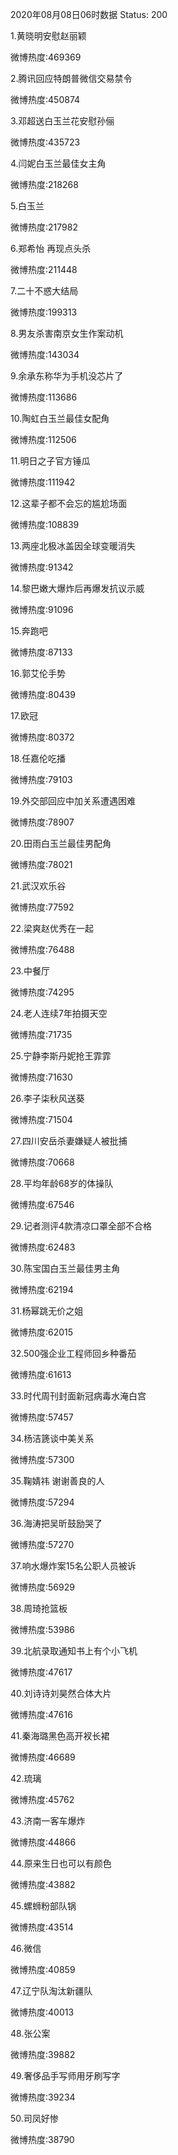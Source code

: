 2020年08月08日06时数据
Status: 200

1.黄晓明安慰赵丽颖

微博热度:469369

2.腾讯回应特朗普微信交易禁令

微博热度:450874

3.邓超送白玉兰花安慰孙俪

微博热度:435723

4.闫妮白玉兰最佳女主角

微博热度:218268

5.白玉兰

微博热度:217982

6.郑希怡 再现点头杀

微博热度:211448

7.二十不惑大结局

微博热度:199313

8.男友杀害南京女生作案动机

微博热度:143034

9.余承东称华为手机没芯片了

微博热度:113686

10.陶虹白玉兰最佳女配角

微博热度:112506

11.明日之子官方锤瓜

微博热度:111942

12.这辈子都不会忘的尴尬场面

微博热度:108839

13.两座北极冰盖因全球变暖消失

微博热度:91342

14.黎巴嫩大爆炸后再爆发抗议示威

微博热度:91096

15.奔跑吧

微博热度:87133

16.郭艾伦手势

微博热度:80439

17.欧冠

微博热度:80372

18.任嘉伦吃播

微博热度:79103

19.外交部回应中加关系遭遇困难

微博热度:78907

20.田雨白玉兰最佳男配角

微博热度:78021

21.武汉欢乐谷

微博热度:77592

22.梁爽赵优秀在一起

微博热度:76488

23.中餐厅

微博热度:74295

24.老人连续7年拍摄天空

微博热度:71735

25.宁静李斯丹妮抢王霏霏

微博热度:71630

26.李子柒秋风送葵

微博热度:71504

27.四川安岳杀妻嫌疑人被批捕

微博热度:70668

28.平均年龄68岁的体操队

微博热度:67546

29.记者测评4款清凉口罩全部不合格

微博热度:62483

30.陈宝国白玉兰最佳男主角

微博热度:62194

31.杨幂跳无价之姐

微博热度:62015

32.500强企业工程师回乡种番茄

微博热度:61613

33.时代周刊封面新冠病毒水淹白宫

微博热度:57457

34.杨洁篪谈中美关系

微博热度:57300

35.鞠婧祎 谢谢善良的人

微博热度:57294

36.海涛把吴昕鼓励哭了

微博热度:57270

37.响水爆炸案15名公职人员被诉

微博热度:56929

38.周琦抢篮板

微博热度:53986

39.北航录取通知书上有个小飞机

微博热度:47617

40.刘诗诗刘昊然合体大片

微博热度:47616

41.秦海璐黑色高开衩长裙

微博热度:46689

42.琉璃

微博热度:45762

43.济南一客车爆炸

微博热度:44866

44.原来生日也可以有颜色

微博热度:43882

45.螺蛳粉部队锅

微博热度:43514

46.微信

微博热度:40859

47.辽宁队淘汰新疆队

微博热度:40013

48.张公案

微博热度:39882

49.奢侈品手写师用牙刷写字

微博热度:39234

50.司凤好惨

微博热度:38790

